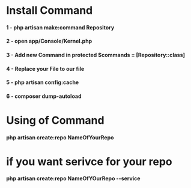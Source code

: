 # Install Command
#### 1 - php artisan make:command Repository
#### 2 - open app/Console/Kernel.php
#### 3 - Add new Command in protected $commands = [Repository::class]
#### 4 - Replace your File to our file 
#### 5 - php artisan config:cache
#### 6 - composer dump-autoload

# Using of Command
#### php artisan create:repo NameOfYourRepo

# if you want serivce for your repo
#### php artisan create:repo NameOfYOurRepo --service
